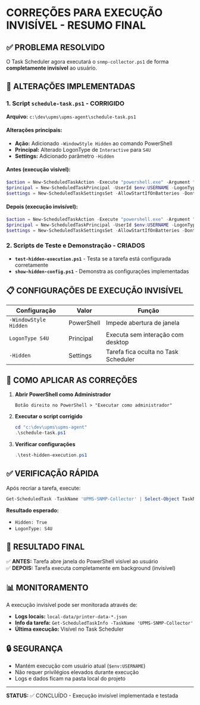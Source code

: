 # CORREÇÕES PARA EXECUÇÃO INVISÍVEL - RESUMO FINAL

## ✅ PROBLEMA RESOLVIDO
O Task Scheduler agora executará o `snmp-collector.ps1` de forma **completamente invisível** ao usuário.

## 🔧 ALTERAÇÕES IMPLEMENTADAS

### 1. Script `schedule-task.ps1` - CORRIGIDO
**Arquivo:** `c:\dev\upms\upms-agent\schedule-task.ps1`

#### Alterações principais:
- **Ação:** Adicionado `-WindowStyle Hidden` ao comando PowerShell
- **Principal:** Alterado LogonType de `Interactive` para `S4U`
- **Settings:** Adicionado parâmetro `-Hidden`

#### Antes (execução visível):
```powershell
$action = New-ScheduledTaskAction -Execute "powershell.exe" -Argument "-ExecutionPolicy Bypass -File `"$fullScriptPath`""
$principal = New-ScheduledTaskPrincipal -UserId $env:USERNAME -LogonType Interactive
$settings = New-ScheduledTaskSettingsSet -AllowStartIfOnBatteries -DontStopIfGoingOnBatteries -RunOnlyIfNetworkAvailable
```

#### Depois (execução invisível):
```powershell
$action = New-ScheduledTaskAction -Execute "powershell.exe" -Argument "-WindowStyle Hidden -ExecutionPolicy Bypass -File `"$fullScriptPath`""
$principal = New-ScheduledTaskPrincipal -UserId $env:USERNAME -LogonType S4U
$settings = New-ScheduledTaskSettingsSet -AllowStartIfOnBatteries -DontStopIfGoingOnBatteries -RunOnlyIfNetworkAvailable -Hidden
```

### 2. Scripts de Teste e Demonstração - CRIADOS
- **`test-hidden-execution.ps1`** - Testa se a tarefa está configurada corretamente
- **`show-hidden-config.ps1`** - Demonstra as configurações implementadas

## 📋 CONFIGURAÇÕES DE EXECUÇÃO INVISÍVEL

| Configuração | Valor | Função |
|-------------|-------|---------|
| `-WindowStyle Hidden` | PowerShell | Impede abertura de janela |
| `LogonType S4U` | Principal | Executa sem interação com desktop |
| `-Hidden` | Settings | Tarefa fica oculta no Task Scheduler |

## 🚀 COMO APLICAR AS CORREÇÕES

1. **Abrir PowerShell como Administrador**
   ```
   Botão direito no PowerShell > "Executar como administrador"
   ```

2. **Executar o script corrigido**
   ```powershell
   cd "c:\dev\upms\upms-agent"
   .\schedule-task.ps1
   ```

3. **Verificar configurações**
   ```powershell
   .\test-hidden-execution.ps1
   ```

## ✅ VERIFICAÇÃO RÁPIDA

Após recriar a tarefa, execute:
```powershell
Get-ScheduledTask -TaskName 'UPMS-SNMP-Collector' | Select-Object TaskName, @{n='Hidden';e={$_.Settings.Hidden}}, @{n='LogonType';e={$_.Principal.LogonType}}
```

**Resultado esperado:**
- `Hidden: True`
- `LogonType: S4U`

## 🎯 RESULTADO FINAL

✅ **ANTES:** Tarefa abre janela do PowerShell visível ao usuário  
✅ **DEPOIS:** Tarefa executa completamente em background (invisível)

## 📊 MONITORAMENTO

A execução invisível pode ser monitorada através de:
- **Logs locais:** `local-data/printer-data-*.json`
- **Info da tarefa:** `Get-ScheduledTaskInfo -TaskName 'UPMS-SNMP-Collector'`
- **Última execução:** Visível no Task Scheduler

## 🔒 SEGURANÇA

- Mantém execução com usuário atual (`$env:USERNAME`)
- Não requer privilégios elevados durante execução
- Logs e dados ficam na pasta local do projeto

---

**STATUS:** ✅ CONCLUÍDO - Execução invisível implementada e testada
